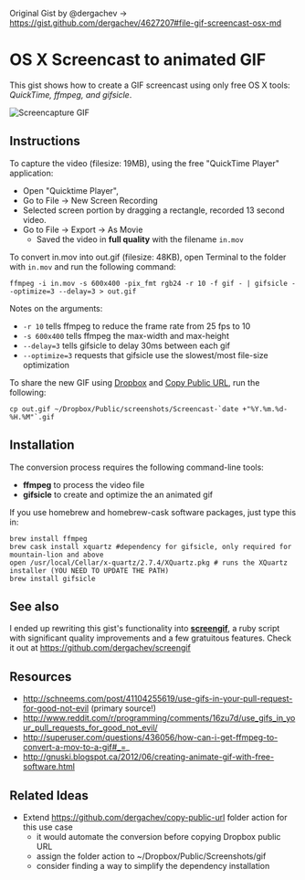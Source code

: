 Original Gist by @dergachev -> https://gist.github.com/dergachev/4627207#file-gif-screencast-osx-md

# OS X Screencast to animated GIF

This gist shows how to create a GIF screencast using only free OS X tools: *QuickTime, ffmpeg, and gifsicle*.

![Screencapture GIF](http://dl-web.dropbox.com/u/29440342/screenshots/OBDHSF-KJDFKJS-screencapture.gif)

## Instructions

To capture the video (filesize: 19MB), using the free "QuickTime Player" application:

* Open "Quicktime Player", 
* Go to File -> New Screen Recording
* Selected screen portion by dragging a rectangle, recorded 13 second video. 
* Go to File -> Export -> As Movie
  * Saved the video in **full quality** with the filename `in.mov` 

To convert in.mov into out.gif (filesize: 48KB), open Terminal to the folder with `in.mov` and run the following command:

    ffmpeg -i in.mov -s 600x400 -pix_fmt rgb24 -r 10 -f gif - | gifsicle --optimize=3 --delay=3 > out.gif

Notes on the arguments:

* `-r 10` tells ffmpeg to reduce the frame rate from 25 fps to 10
* `-s 600x400` tells ffmpeg the max-width and max-height
* `--delay=3` tells gifsicle to delay 30ms between each gif
* `--optimize=3` requests that gifsicle use the slowest/most file-size optimization 

To share the new GIF using [Dropbox](http://dropbox.com) and [Copy Public URL](https://github.com/dergachev/copy-public-url), run the following:

    cp out.gif ~/Dropbox/Public/screenshots/Screencast-`date +"%Y.%m.%d-%H.%M"`.gif
  
## Installation

The conversion process requires the following command-line tools:

* **ffmpeg** to process the video file
* **gifsicle** to create and optimize the an animated gif

If you use homebrew and homebrew-cask software packages, just type this in: 

    brew install ffmpeg 
    brew cask install xquartz #dependency for gifsicle, only required for mountain-lion and above
    open /usr/local/Cellar/x-quartz/2.7.4/XQuartz.pkg # runs the XQuartz installer (YOU NEED TO UPDATE THE PATH)
    brew install gifsicle


## See also

I ended up rewriting this gist's functionality into [**screengif**](https://github.com/dergachev/screengif), a ruby script with significant quality improvements and a few gratuitous features. Check it out at https://github.com/dergachev/screengif

## Resources

* http://schneems.com/post/41104255619/use-gifs-in-your-pull-request-for-good-not-evil (primary source!)
* http://www.reddit.com/r/programming/comments/16zu7d/use_gifs_in_your_pull_requests_for_good_not_evil/
* http://superuser.com/questions/436056/how-can-i-get-ffmpeg-to-convert-a-mov-to-a-gif#_=_
* http://gnuski.blogspot.ca/2012/06/creating-animate-gif-with-free-software.html

## Related Ideas

* Extend https://github.com/dergachev/copy-public-url folder action for this use case
  * it would automate the conversion before copying Dropbox public URL
  * assign the folder action to ~/Dropbox/Public/Screenshots/gif
  * consider finding a way to simplify the dependency installation
